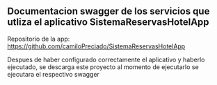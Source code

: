 ## Documentacion swagger de los servicios que utliza el aplicativo SistemaReservasHotelApp

Repositorio de la app: https://github.com/camiloPreciado/SistemaReservasHotelApp

Despues de haber configurado correctamente el aplicativo y haberlo ejecutado, se descarga este proyecto al momento de ejecutarlo se ejecutara el respectivo swagger
